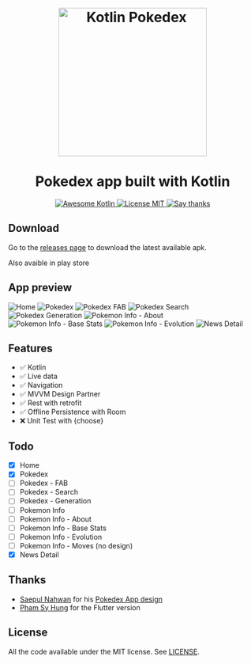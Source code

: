 <h1 align="center">
<br>
  <img src="screenshots/kotlin.png" width="300" alt="Kotlin Pokedex">
<br>
<br>
Pokedex app built with Kotlin
</h1>

<p align="center">
  <a href="https://github.com/KotlinBy/awesome-kotlin">
    <img src="https://kotlin.link/awesome-kotlin.svg" alt="Awesome Kotlin">
  </a>
  
  <a href="https://opensource.org/licenses/MIT">
    <img src="https://img.shields.io/badge/License-MIT-red.svg" alt="License MIT">
  </a>
  
  <a href="https://github.com/mrcsxsiq/Kotlin-Pokedex/stargazers">
    <img src="https://img.shields.io/badge/Say%20Thanks-👍-1EAEDB.svg" alt="Say thanks">
  </a>
</p>

## Download

Go to the [releases page](https://github.com/mrcsxsiq/Kotlin-Pokedex/releases) to download the latest available apk.

Also avaible in play store

## App preview

![Home](screenshots/home.png "Home")
![Pokedex](screenshots/pokedex.png "Pokedex")
![Pokedex FAB](screenshots/pokedex-fab.png "Pokedex FAB")
![Pokedex Search](screenshots/pokedex-fab-search.png "Pokedex Search")
![Pokedex Generation](screenshots/pokedex-fab-generation.png "Pokedex Generation")
![Pokemon Info - About](screenshots/pokemon-info-about.png "Pokemon Info - About")
![Pokemon Info - Base Stats](screenshots/pokemon-info-base-stats.png "Pokemon Info - Base Stats")
![Pokemon Info - Evolution](screenshots/pokemon-info-evolution.png "Pokemon Info - Evolution")
![News Detail](screenshots/news-detail.png "News Detail")

## Features

- :white_check_mark: Kotlin 
- :white_check_mark: Live data
- :white_check_mark: Navigation
- :white_check_mark: MVVM Design Partner
- :white_check_mark: Rest with retrofit
- :white_check_mark: Offline Persistence with Room
- :x: Unit Test with {choose}

## Todo

- [x] Home
- [x] Pokedex
- [ ] Pokedex - FAB
- [ ] Pokedex - Search
- [ ] Pokedex - Generation
- [ ] Pokemon Info
- [ ] Pokemon Info - About
- [ ] Pokemon Info - Base Stats
- [ ] Pokemon Info - Evolution
- [ ] Pokemon Info - Moves (no design)
- [X] News Detail

## Thanks

- [Saepul Nahwan](https://dribbble.com/saepulnahwan23) for his [Pokedex App design](https://dribbble.com/shots/6545819-Pokedex-App)
- [Pham Sy Hung](https://github.com/scitbiz/flutter_pokedex/) for the Flutter version

## License

All the code available under the MIT license. See [LICENSE](LICENSE).
